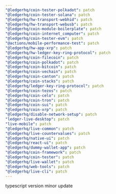```yaml
---
"@ledgerhq/coin-tester-polkadot": patch
"@ledgerhq/coin-tester-solana": patch
"@ledgerhq/hw-transport-webhid": patch
"@ledgerhq/hw-transport-webusb": patch
"@ledgerhq/coin-module-boilerplate": patch
"@ledgerhq/coin-internet_computer": patch
"@ledgerhq/coin-tester-evm": patch
"@actions/mobile-performance-test": patch
"@ledgerhq/hw-app-xrp": patch
"@ledgerhq/hw-ledger-key-ring-protocol": patch
"@ledgerhq/coin-filecoin": patch
"@ledgerhq/coin-polkadot": patch
"@ledgerhq/coin-bitcoin": patch
"@ledgerhq/coin-vechain": patch
"@ledgerhq/coin-canton": patch
"@ledgerhq/coin-stacks": patch
"@ledgerhq/ledger-key-ring-protocol": patch
"@ledgerhq/coin-tezos": patch
"@ledgerhq/coin-celo": patch
"@ledgerhq/coin-tron": patch
"@ledgerhq/coin-sui": patch
"@ledgerhq/coin-xrp": patch
"@ledgerhq/disable-network-setup": patch
"ledger-live-desktop": patch
"live-mobile": patch
"@ledgerhq/live-common": patch
"@ledgerhq/live-countervalues": patch
"@ledgerhq/native-ui": patch
"@ledgerhq/react-ui": patch
"@ledgerhq/dummy-wallet-app": patch
"@ledgerhq/coin-framework": patch
"@ledgerhq/coin-tester": patch
"@ledgerhq/live-wallet": patch
"@ledgerhq/web-tools": patch
"@ledgerhq/live-cli": patch
---
```


typescript version minor update
